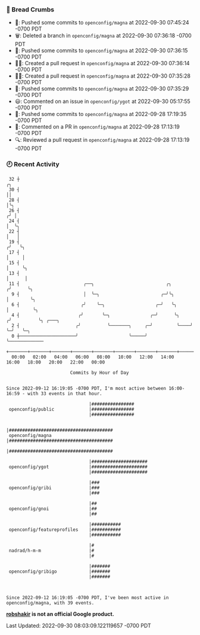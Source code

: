 ### 🍞 Bread Crumbs

 * 🚢: Pushed some commits to `openconfig/magna` at 2022-09-30 07:45:24 -0700 PDT
 * 🗑: Deleted a branch in `openconfig/magna` at 2022-09-30 07:36:18 -0700 PDT
 * 🚢: Pushed some commits to `openconfig/magna` at 2022-09-30 07:36:15 -0700 PDT
 * ✍🏼: Created a pull request in `openconfig/magna` at 2022-09-30 07:36:14 -0700 PDT
 * ✍🏼: Created a pull request in `openconfig/magna` at 2022-09-30 07:35:28 -0700 PDT
 * 🚢: Pushed some commits to `openconfig/magna` at 2022-09-30 07:35:29 -0700 PDT
 * 😃: Commented on an issue in `openconfig/ygot` at 2022-09-30 05:17:55 -0700 PDT
 * 🚢: Pushed some commits to `openconfig/magna` at 2022-09-28 17:19:35 -0700 PDT
 * 💬: Commented on a PR in  `openconfig/magna` at 2022-09-28 17:13:19 -0700 PDT
 * 🔍: Reviewed a pull request in  `openconfig/magna` at 2022-09-28 17:13:19 -0700 PDT

### 🕘 Recent Activity
```
 32 ┼                                                                    ╭╮
 30 ┤                                                                    ││
 28 ┤                                                                    │╰╮
 26 ┤                                                                   ╭╯ │
 24 ┤                                                                   │  ╰╮
 22 ┤                                                                   │   │
 19 ┤                                                                  ╭╯   ╰╮
 17 ┤                                                                  │     │
 15 ┤                                                                  │     ╰╮
 13 ┤                                                                  │      │
 11 ┤                        ╭──╮                           ╭╮        ╭╯      ╰╮
  9 ┤                        │  ╰─╮                       ╭─╯╰╮       │        ╰╮
  6 ┤                       ╭╯    ╰─╮                   ╭─╯   ╰╮      │         ╰╮
  4 ┤                      ╭╯       ╰─╮               ╭─╯      ╰╮    ╭╯          ╰╮ ╭───╮
  2 ┤                     ╭╯          ╰───────╮     ╭─╯         ╰────╯            ╰─╯   ╰─╮
  0 ┼─────────────────────╯                   ╰─────╯                                     ╰─────────────
    +───────+───────+───────+───────+───────+───────+───────+───────+───────+───────+───────+───────+────
  00:00   02:00   04:00   06:00   08:00   10:00   12:00   14:00   16:00   18:00   20:00   22:00   00:00   

						Commits by Hour of Day


Since 2022-09-12 16:19:05 -0700 PDT, I'm most active between 16:00-16:59 - with 33 events in that hour.

```



```
                               |################
 openconfig/public             |################
                               |################

                               |#######################################
 openconfig/magna              |#######################################
                               |#######################################

                               |#####################
 openconfig/ygot               |#####################
                               |#####################

                               |###
 openconfig/gribi              |###
                               |###

                               |##
 openconfig/gnoi               |##
                               |##

                               |###########
 openconfig/featureprofiles    |###########
                               |###########

                               |#
 nadrad/h-m-m                  |#
                               |#

                               |#######
 openconfig/gribigo            |#######
                               |#######



Since 2022-09-12 16:19:05 -0700 PDT, I've been most active in openconfig/magna, with 39 events.

```
**[robshakir](mailto:robjs@google.com) is not an official Google product.**  


Last Updated: 2022-09-30 08:03:09.122119657 -0700 PDT
